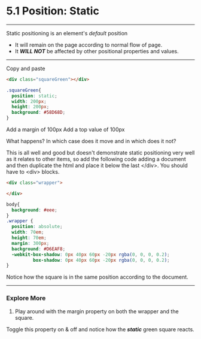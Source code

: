 # 5.1 Position: Static

---

Static positioning is an element's _default_ position

* It will remain on the page according to normal flow of page.
* It _**WILL NOT**_ be affected by other positional properties and values.

---

Copy and paste

```html
<div class="squareGreen"></div>
```

```css
.squareGreen{
  position: static;
  width: 200px;
  height: 200px;
  background: #58D68D;
}
```

Add a margin of 100px
Add a top value of 100px

What happens?  In which case does it move and in which does it not?

This is all well and good but doesn't demonstrate static positioning very well as it relates to other items, so add the following code adding a document and then duplicate the html and place it below the last &lt;/div&gt;.  You should have to &lt;div&gt; blocks.

```html
<div class="wrapper">

</div>
```

```css
body{
  background: #eee;
}
.wrapper {
  position: absolute;
  width: 70em;
  height: 70em;
  margin: 300px;
  background: #D6EAF8;
  -webkit-box-shadow: 0px 40px 60px -20px rgba(0, 0, 0, 0.2);
          box-shadow: 0px 40px 60px -20px rgba(0, 0, 0, 0.2);
}
```

Notice how the square is in the same position according to the document.

---

### Explore More

1. Play around with the margin property on both the wrapper and the square.

Toggle this property on & off and notice how the _**static**_ green square reacts.
